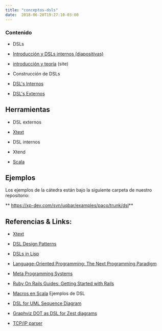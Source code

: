 ```yaml
---
title: "conceptos-dsls"
date:  2018-06-20T19:27:10-03:00
---
```



### Contenido

* DSLs

 * [Introducción y DSLs internos (diapositivas)](https://docs.google.com/presentation/d/12NuBdnDozAwjpsx6v9Ll6DbCIY9rxcFSRz_vxTuqTSA/edit?usp=sharing)
 * [introducción y teoría](../conceptos-dsls-domainspecificlanguage) (site)
* Construcción de DSLs

 * [DSL's Internos](../conceptos-dsls-dsl---internos)
 * [DSL's Externos](../conceptos-dsls-dsls---externos)

## Herramientas

* DSL externos

 * [Xtext](../te-xtext)
* DSL internos

 * Xtend
 * [Scala](../te-scala)

## Ejemplos

Los ejemplos de la cátedra están bajo la siguiente carpeta de nuestro repositorio:


** 
https://xp-dev.com/svn/uqbar/examples/paco/trunk/dsl**

## **Referencias & Links:**



* [Xtext](../te-xtext)

* [DSL Design Patterns](http://www.spinellis.gr/pubs/jrnl/2000-JSS-DSLPatterns/html/dslpat.html)
* [DSLs in Lisp](http://lispm.dyndns.org/news?ID=NEWS-2005-07-08-1)
* [Language-Oriented Programming: The Next Programming Paradigm](http://www.onboard.jetbrains.com/articles/04/10/lop/2.html)
* [Meta Programming Systems](http://www.jetbrains.com/mps/)

* [Ruby On Rails Guides: Getting Started with Rails](http://guides.rubyonrails.org/getting_started.html)

* [Macros en Scala](../te-scala-scala-macros)
Ejemplos de DSL

* [DSL for UML Sequence Diagram](http://macroexpand.org/doku.php?id=articles:uml-sequence-diagram-dsl-txl:start)
* [Graphviz DOT as DSL for Zest diagrams](http://wiki.eclipse.org/Graphviz_DOT_as_a_DSL_for_Zest)
* [TCP/IP parser](http://www.moserware.com/2008/04/towards-moores-law-software-part-3-of-3.html)